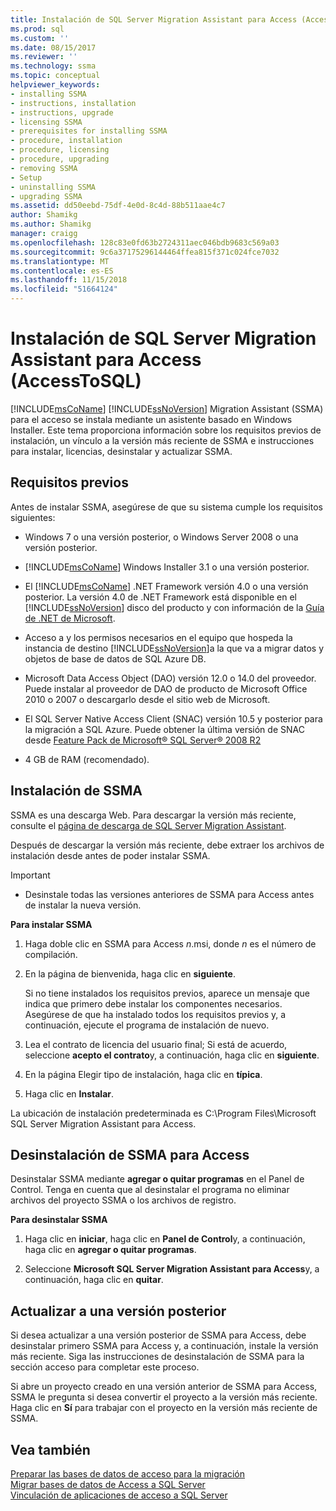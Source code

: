 ```yaml
---
title: Instalación de SQL Server Migration Assistant para Access (AccessToSQL) | Microsoft Docs
ms.prod: sql
ms.custom: ''
ms.date: 08/15/2017
ms.reviewer: ''
ms.technology: ssma
ms.topic: conceptual
helpviewer_keywords:
- installing SSMA
- instructions, installation
- instructions, upgrade
- licensing SSMA
- prerequisites for installing SSMA
- procedure, installation
- procedure, licensing
- procedure, upgrading
- removing SSMA
- Setup
- uninstalling SSMA
- upgrading SSMA
ms.assetid: dd50eebd-75df-4e0d-8c4d-88b511aae4c7
author: Shamikg
ms.author: Shamikg
manager: craigg
ms.openlocfilehash: 128c83e0fd63b2724311aec046bdb9683c569a03
ms.sourcegitcommit: 9c6a37175296144464ffea815f371c024fce7032
ms.translationtype: MT
ms.contentlocale: es-ES
ms.lasthandoff: 11/15/2018
ms.locfileid: "51664124"
---
```

# <a name="installing-sql-server-migration-assistant-for-access-accesstosql"></a>Instalación de SQL Server Migration Assistant para Access (AccessToSQL)
[!INCLUDE[msCoName](../../includes/msconame_md.md)] [!INCLUDE[ssNoVersion](../../includes/ssnoversion-md.md)] Migration Assistant (SSMA) para el acceso se instala mediante un asistente basado en Windows Installer. Este tema proporciona información sobre los requisitos previos de instalación, un vínculo a la versión más reciente de SSMA e instrucciones para instalar, licencias, desinstalar y actualizar SSMA.  
  
## <a name="prerequisites"></a>Requisitos previos  
Antes de instalar SSMA, asegúrese de que su sistema cumple los requisitos siguientes:  
  
-   Windows 7 o una versión posterior, o Windows Server 2008 o una versión posterior.  
  
-   [!INCLUDE[msCoName](../../includes/msconame_md.md)] Windows Installer 3.1 o una versión posterior.  
  
-   El [!INCLUDE[msCoName](../../includes/msconame_md.md)] .NET Framework versión 4.0 o una versión posterior. La versión 4.0 de .NET Framework está disponible en el [!INCLUDE[ssNoVersion](../../includes/ssnoversion-md.md)] disco del producto y con información de la [Guía de .NET de Microsoft](https://docs.microsoft.com/dotnet/framework/).
  
-   Acceso a y los permisos necesarios en el equipo que hospeda la instancia de destino [!INCLUDE[ssNoVersion](../../includes/ssnoversion-md.md)]a la que va a migrar datos y objetos de base de datos de SQL Azure DB.  
  
-   Microsoft Data Access Object (DAO) versión 12.0 o 14.0 del proveedor. Puede instalar al proveedor de DAO de producto de Microsoft Office 2010 o 2007 o descargarlo desde el sitio web de Microsoft.  
  
-   El SQL Server Native Access Client (SNAC) versión 10.5 y posterior para la migración a SQL Azure. Puede obtener la última versión de SNAC desde [Feature Pack de Microsoft® SQL Server® 2008 R2](https://go.microsoft.com/fwlink/?LinkId=196940)  
  
-   4 GB de RAM (recomendado).  
  
## <a name="installing-ssma"></a>Instalación de SSMA  
SSMA es una descarga Web. Para descargar la versión más reciente, consulte el [página de descarga de SQL Server Migration Assistant](https://aka.ms/ssmaforaccess).  
  
Después de descargar la versión más reciente, debe extraer los archivos de instalación desde antes de poder instalar SSMA.

> [!IMPORTANT]  
> -   Desinstale todas las versiones anteriores de SSMA para Access antes de instalar la nueva versión.  
  
**Para instalar SSMA**  
  
1.  Haga doble clic en SSMA para Access *n*.msi, donde *n* es el número de compilación.  
  
2.  En la página de bienvenida, haga clic en **siguiente**.  
  
    Si no tiene instalados los requisitos previos, aparece un mensaje que indica que primero debe instalar los componentes necesarios. Asegúrese de que ha instalado todos los requisitos previos y, a continuación, ejecute el programa de instalación de nuevo.  
  
3.  Lea el contrato de licencia del usuario final; Si está de acuerdo, seleccione **acepto el contrato**y, a continuación, haga clic en **siguiente**.  
  
4.  En la página Elegir tipo de instalación, haga clic en **típica**.  
  
5.  Haga clic en **Instalar**.  
  
La ubicación de instalación predeterminada es C:\Program Files\Microsoft SQL Server Migration Assistant para Access.  
  
## <a name="uninstalling-ssma-for-access"></a>Desinstalación de SSMA para Access  
Desinstalar SSMA mediante **agregar o quitar programas** en el Panel de Control. Tenga en cuenta que al desinstalar el programa no eliminar archivos del proyecto SSMA o los archivos de registro.  
  
**Para desinstalar SSMA**  
  
1.  Haga clic en **iniciar**, haga clic en **Panel de Control**y, a continuación, haga clic en **agregar o quitar programas**.  
  
2.  Seleccione **Microsoft SQL Server Migration Assistant para Access**y, a continuación, haga clic en **quitar**.  
  
## <a name="upgrading-to-a-later-version"></a>Actualizar a una versión posterior  
Si desea actualizar a una versión posterior de SSMA para Access, debe desinstalar primero SSMA para Access y, a continuación, instale la versión más reciente. Siga las instrucciones de desinstalación de SSMA para la sección acceso para completar este proceso.  
  
Si abre un proyecto creado en una versión anterior de SSMA para Access, SSMA le pregunta si desea convertir el proyecto a la versión más reciente. Haga clic en **Sí** para trabajar con el proyecto en la versión más reciente de SSMA.  
  
## <a name="see-also"></a>Vea también  
[Preparar las bases de datos de acceso para la migración](preparing-access-databases-for-migration-accesstosql.md)  
[Migrar bases de datos de Access a SQL Server](migrating-access-databases-to-sql-server-azure-sql-db-accesstosql.md)  
[Vinculación de aplicaciones de acceso a SQL Server](linking-access-applications-to-sql-server-azure-sql-db-accesstosql.md)  
  
